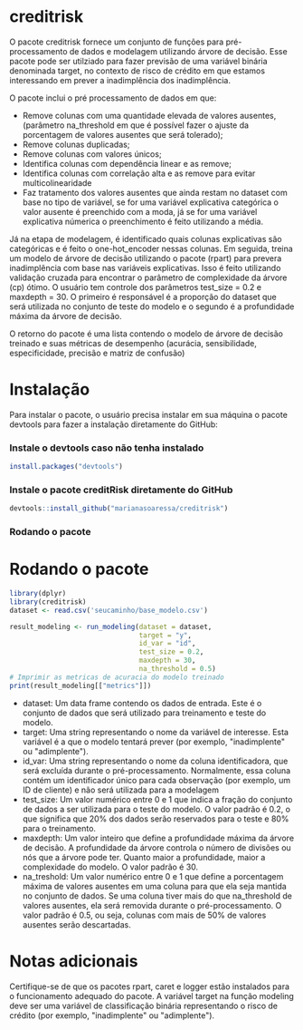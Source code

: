# creditrisk

O pacote creditrisk fornece um conjunto de funções para pré-processamento de dados e modelagem utilizando árvore de decisão. Esse pacote pode ser utilziado para fazer previsão de uma variável binária denominada target, no contexto de risco de crédito em que estamos interessando em prever a inadimplência dos inadimplência. 

O pacote inclui o pré processamento de dados em que:

- Remove colunas com uma quantidade elevada de valores ausentes, (parâmetro na_threshold em que é possível fazer o ajuste da porcentagem de valores ausentes que será tolerado);
- Remove colunas duplicadas;
- Remove colunas com valores únicos;
- Identifica colunas com dependência linear e as remove;
- Identifica colunas com correlação alta e as remove para evitar multicolinearidade
- Faz tratamento dos valores ausentes que ainda restam no dataset com base no tipo de variável, se for uma variável explicativa categórica o valor ausente é preenchido com a moda, já se for uma variável explicativa númerica o preenchimento é feito utilizando a média.

Já na etapa de modelagem, é identificado quais colunas explicativas são categóricas e é feito o one-hot_encoder nessas colunas. Em seguida, treina um modelo de árvore de decisão utilizando o pacote (rpart) para prevera inadimplência com base nas variáveis explicativas. Isso é feito utilizando validação cruzada para encontrar o parâmetro de complexidade da árvore (cp) ótimo. O usuário tem controle dos parâmetros test_size = 0.2 e maxdepth = 30. O primeiro é responsável é a proporção do dataset que será utilizada no conjunto de teste do modelo e o segundo é a profundidade máxima da árvore de decisão.

O retorno do pacote é uma lista contendo o modelo de árvore de decisão treinado e suas métricas de desempenho (acurácia, sensibilidade, especificidade, precisão e matriz de confusão)

# Instalação

Para instalar o pacote, o usuário precisa instalar em sua máquina o pacote devtools para fazer a instalação diretamente do GitHub:

### Instale o devtools caso não tenha instalado
``` r
install.packages("devtools")
```

### Instale o pacote creditRisk diretamente do GitHub

``` r
devtools::install_github("marianasoaressa/creditrisk")
```

### Rodando o pacote
# Rodando o pacote
``` r
library(dplyr)
library(creditrisk)
dataset <- read.csv('seucaminho/base_modelo.csv')

result_modeling <- run_modeling(dataset = dataset,
                                target = "y",
                                id_var = "id",
                                test_size = 0.2,
                                maxdepth = 30,
                                na_threshold = 0.5)
# Imprimir as metricas de acuracia do modelo treinado
print(result_modeling[["metrics"]])
```

- dataset: Um data frame contendo os dados de entrada. Este é o conjunto de dados que será utilizado para treinamento e teste do modelo.
- target: Uma string representando o nome da variável de interesse. Esta variável é a que o modelo tentará prever (por exemplo, "inadimplente" ou "adimplente").
- id_var: Uma string representando o nome da coluna identificadora, que será excluída durante o pré-processamento. Normalmente, essa coluna contém um identificador único para cada observação (por exemplo, um ID de cliente) e não será utilizada para a modelagem
- test_size: Um valor numérico entre 0 e 1 que indica a fração do conjunto de dados a ser utilizada para o teste do modelo. O valor padrão é 0.2, o que significa que 20% dos dados serão reservados para o teste e 80% para o treinamento.
- maxdepth: Um valor inteiro que define a profundidade máxima da árvore de decisão. A profundidade da árvore controla o número de divisões ou nós que a árvore pode ter. Quanto maior a profundidade, maior a complexidade do modelo. O valor padrão é 30.
- na_treshold: Um valor numérico entre 0 e 1 que define a porcentagem máxima de valores ausentes em uma coluna para que ela seja mantida no conjunto de dados. Se uma coluna tiver mais do que na_threshold de valores ausentes, ela será removida durante o pré-processamento. O valor padrão é 0.5, ou seja, colunas com mais de 50% de valores ausentes serão descartadas.
# Notas adicionais
Certifique-se de que os pacotes rpart, caret e logger estão instalados para o funcionamento adequado do pacote.
A variável target na função modeling deve ser uma variável de classificação binária representando o risco de crédito (por exemplo, "inadimplente" ou "adimplente").
